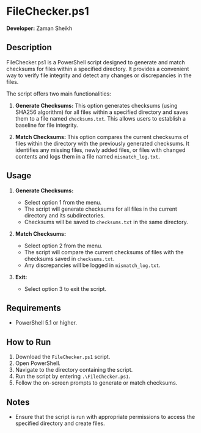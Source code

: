 # FileChecker.ps1

**Developer:** Zaman Sheikh

## Description

FileChecker.ps1 is a PowerShell script designed to generate and match checksums for files within a specified directory. It provides a convenient way to verify file integrity and detect any changes or discrepancies in the files.

The script offers two main functionalities:

1. **Generate Checksums:** This option generates checksums (using SHA256 algorithm) for all files within a specified directory and saves them to a file named `checksums.txt`. This allows users to establish a baseline for file integrity.

2. **Match Checksums:** This option compares the current checksums of files within the directory with the previously generated checksums. It identifies any missing files, newly added files, or files with changed contents and logs them in a file named `mismatch_log.txt`.

## Usage

1. **Generate Checksums:**
   - Select option 1 from the menu.
   - The script will generate checksums for all files in the current directory and its subdirectories.
   - Checksums will be saved to `checksums.txt` in the same directory.

2. **Match Checksums:**
   - Select option 2 from the menu.
   - The script will compare the current checksums of files with the checksums saved in `checksums.txt`.
   - Any discrepancies will be logged in `mismatch_log.txt`.

3. **Exit:**
   - Select option 3 to exit the script.

## Requirements

- PowerShell 5.1 or higher.

## How to Run

1. Download the `FileChecker.ps1` script.
2. Open PowerShell.
3. Navigate to the directory containing the script.
4. Run the script by entering `.\FileChecker.ps1`.
5. Follow the on-screen prompts to generate or match checksums.

## Notes

- Ensure that the script is run with appropriate permissions to access the specified directory and create files.

